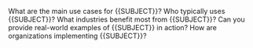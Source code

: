 What are the main use cases for {{SUBJECT}}?
Who typically uses {{SUBJECT}}?
What industries benefit most from {{SUBJECT}}?
Can you provide real-world examples of {{SUBJECT}} in action?
How are organizations implementing {{SUBJECT}}?